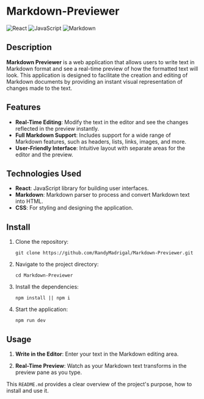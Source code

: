 # Markdown-Previewer

![React](https://img.shields.io/badge/react-%2320232a.svg?style=for-the-badge&logo=react&logoColor=%2361DAFB) ![JavaScript](https://img.shields.io/badge/javascript-%23323330.svg?style=for-the-badge&logo=javascript&logoColor=%23F7DF1E) ![Markdown](https://img.shields.io/badge/markdown-%23000000.svg?style=for-the-badge&logo=markdown&logoColor=white)

## Description

**Markdown Previewer** is a web application that allows users to write text in Markdown format and see a real-time preview of how the formatted text will look. This application is designed to facilitate the creation and editing of Markdown documents by providing an instant visual representation of changes made to the text.

## Features

- **Real-Time Editing**: Modify the text in the editor and see the changes reflected in the preview instantly.
- **Full Markdown Support**: Includes support for a wide range of Markdown features, such as headers, lists, links, images, and more.
- **User-Friendly Interface**: Intuitive layout with separate areas for the editor and the preview.

## Technologies Used

- **React**: JavaScript library for building user interfaces.
- **Markdown**: Markdown parser to process and convert Markdown text into HTML.
- **CSS**: For styling and designing the application.

## Install

1. Clone the repository:
   ```
   git clone https://github.com/RandyMadrigal/Markdown-Previewer.git
2. Navigate to the project directory:
    ```
   cd Markdown-Previewer
3. Install the dependencies:
    ```
    npm install || npm i
4. Start the application:
    ```
    npm run dev 
## Usage

1. **Write in the Editor**: Enter your text in the Markdown editing area.

2. **Real-Time Preview**: Watch as your Markdown text transforms in the preview pane as you type.

This `README.md` provides a clear overview of the project's purpose, how to install and use it.

